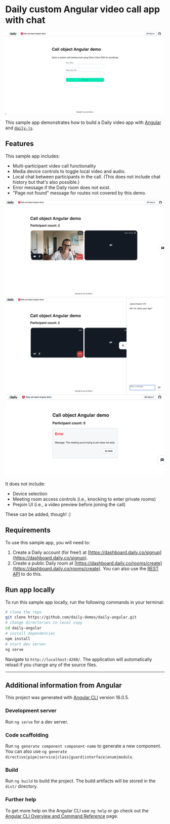 # Daily custom Angular video call app with chat

![Home screen](./assets/home.png)

This sample app demonstrates how to build a Daily video app with [Angular](https://angular.io/) and [`daily-js`](https://github.com/daily-co/daily-js).

## Features

This sample app includes:

- Multi-participant video call functionality
- Media device controls to toggle local video and audio.
- Local chat between participants in the call. (This does not include chat history but that's also possible.)
- Error message if the Daily room does not exist.
- "Page not found" message for routes not covered by this demo.

![Call screen](./assets/call.png)
![Chat shown in call view](./assets/chat.png)
![Error message](./assets/error.png)

It does not include:

- Device selection
- Meeting room access controls (i.e., knocking to enter private rooms)
- Prejoin UI (i.e., a video preview before joining the call)

These can be added, though! :)

## Requirements

To use this sample app, you will need to:

1. Create a Daily account (for free!) at [https://dashboard.daily.co/signup](https://dashboard.daily.co/signup).
2. Create a public Daily room at [https://dashboard.daily.co/rooms/create](https://dashboard.daily.co/rooms/create). You can also use the [REST API](https://docs.daily.co/reference/rest-api/rooms/create-room#example-requests) to do this.

## Run app locally

To run this sample app locally, run the following commands in your terminal:

```bash
# clone the repo
git clone https://github.com/daily-demos/daily-angular.git
# change directories to local copy
cd daily-angular
# install dependencies
npm install
# start dev server
ng serve
```

Navigate to `http://localhost:4200/`. The application will automatically reload if you change any of the source files.

---

## Additional information from Angular

This project was generated with [Angular CLI](https://github.com/angular/angular-cli) version 16.0.5.

### Development server

Run `ng serve` for a dev server.

### Code scaffolding

Run `ng generate component component-name` to generate a new component. You can also use `ng generate directive|pipe|service|class|guard|interface|enum|module`.

### Build

Run `ng build` to build the project. The build artifacts will be stored in the `dist/` directory.

### Further help

To get more help on the Angular CLI use `ng help` or go check out the [Angular CLI Overview and Command Reference](https://angular.io/cli) page.
